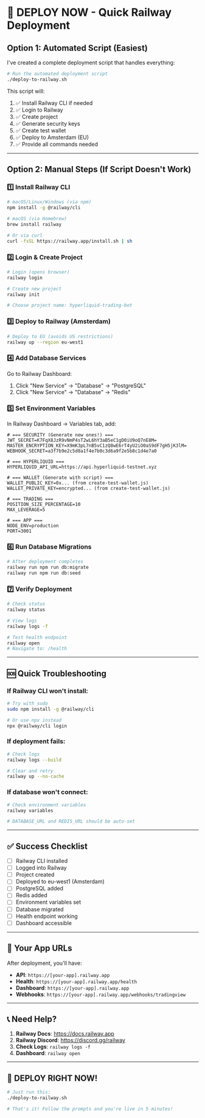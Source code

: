 # 🚀 DEPLOY NOW - Quick Railway Deployment

## Option 1: Automated Script (Easiest)

I've created a complete deployment script that handles everything:

```bash
# Run the automated deployment script
./deploy-to-railway.sh
```

This script will:
1. ✅ Install Railway CLI if needed
2. ✅ Login to Railway
3. ✅ Create project
4. ✅ Generate security keys
5. ✅ Create test wallet
6. ✅ Deploy to Amsterdam (EU)
7. ✅ Provide all commands needed

---

## Option 2: Manual Steps (If Script Doesn't Work)

### 1️⃣ Install Railway CLI

```bash
# macOS/Linux/Windows (via npm)
npm install -g @railway/cli

# macOS (via Homebrew)
brew install railway

# Or via curl
curl -fsSL https://railway.app/install.sh | sh
```

### 2️⃣ Login & Create Project

```bash
# Login (opens browser)
railway login

# Create new project
railway init

# Choose project name: hyperliquid-trading-bot
```

### 3️⃣ Deploy to Railway (Amsterdam)

```bash
# Deploy to EU (avoids US restrictions)
railway up --region eu-west1
```

### 4️⃣ Add Database Services

Go to Railway Dashboard:
1. Click "New Service" → "Database" → "PostgreSQL"
2. Click "New Service" → "Database" → "Redis"

### 5️⃣ Set Environment Variables

In Railway Dashboard → Variables tab, add:

```env
# === SECURITY (Generate new ones!) ===
JWT_SECRET=K7FqX8JzR9vNmP4sT2wL6hY3aB5eC1gD0iU9oQ7nE8M=
MASTER_ENCRYPTION_KEY=X9mK3pL7nB5vC1zQ8wE6rT4yU2iO0aS9dF7gH5jK3lM=
WEBHOOK_SECRET=a3f7b9e2c5d8a1f4e7b0c3d6a9f2e5b8c1d4e7a0

# === HYPERLIQUID ===
HYPERLIQUID_API_URL=https://api.hyperliquid-testnet.xyz

# === WALLET (Generate with script) ===
WALLET_PUBLIC_KEY=0x... (from create-test-wallet.js)
WALLET_PRIVATE_KEY=encrypted... (from create-test-wallet.js)

# === TRADING ===
POSITION_SIZE_PERCENTAGE=10
MAX_LEVERAGE=5

# === APP ===
NODE_ENV=production
PORT=3001
```

### 6️⃣ Run Database Migrations

```bash
# After deployment completes
railway run npm run db:migrate
railway run npm run db:seed
```

### 7️⃣ Verify Deployment

```bash
# Check status
railway status

# View logs
railway logs -f

# Test health endpoint
railway open
# Navigate to: /health
```

---

## 🆘 Quick Troubleshooting

### If Railway CLI won't install:
```bash
# Try with sudo
sudo npm install -g @railway/cli

# Or use npx instead
npx @railway/cli login
```

### If deployment fails:
```bash
# Check logs
railway logs --build

# Clear and retry
railway up --no-cache
```

### If database won't connect:
```bash
# Check environment variables
railway variables

# DATABASE_URL and REDIS_URL should be auto-set
```

---

## ✅ Success Checklist

- [ ] Railway CLI installed
- [ ] Logged into Railway
- [ ] Project created
- [ ] Deployed to eu-west1 (Amsterdam)
- [ ] PostgreSQL added
- [ ] Redis added
- [ ] Environment variables set
- [ ] Database migrated
- [ ] Health endpoint working
- [ ] Dashboard accessible

---

## 🎯 Your App URLs

After deployment, you'll have:

- **API**: `https://[your-app].railway.app`
- **Health**: `https://[your-app].railway.app/health`
- **Dashboard**: `https://[your-app].railway.app`
- **Webhooks**: `https://[your-app].railway.app/webhooks/tradingview`

---

## 📞 Need Help?

1. **Railway Docs**: https://docs.railway.app
2. **Railway Discord**: https://discord.gg/railway
3. **Check Logs**: `railway logs -f`
4. **Dashboard**: `railway open`

---

## 🏃 DEPLOY RIGHT NOW!

```bash
# Just run this:
./deploy-to-railway.sh

# That's it! Follow the prompts and you're live in 5 minutes!
```